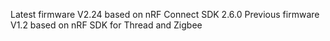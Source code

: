 Latest firmware V2.24 based on nRF Connect SDK 2.6.0
Previous firmware V1.2 based on nRF SDK for Thread and Zigbee
